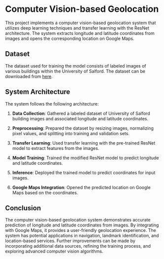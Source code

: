 # Computer Vision-based Geolocation

This project implements a computer vision-based geolocation system that utilizes deep learning techniques and transfer learning with the ResNet architecture. The system extracts longitude and latitude coordinates from images and opens the corresponding location on Google Maps.

## Dataset

The dataset used for training the model consists of labeled images of various buildings within the University of Salford. The dataset can be downloaded from [here](https://figshare.com/articles/dataset/UoS_Buildings_Image_Dataset_for_Computer_Vision_Algorithms/20383155).

## System Architecture

The system follows the following architecture:

1. **Data Collection**: Gathered a labeled dataset of University of Salford building images and associated longitude and latitude coordinates.

2. **Preprocessing**: Prepared the dataset by resizing images, normalizing pixel values, and splitting into training and validation sets.

3. **Transfer Learning**: Used transfer learning with the pre-trained ResNet model to extract features from the images.

4. **Model Training**: Trained the modified ResNet model to predict longitude and latitude coordinates.

5. **Inference**: Deployed the trained model to predict coordinates for input images.

6. **Google Maps Integration**: Opened the predicted location on Google Maps based on the coordinates.


## Conclusion

The computer vision-based geolocation system demonstrates accurate prediction of longitude and latitude coordinates from images. By integrating with Google Maps, it provides a user-friendly geolocation experience. The system has potential applications in navigation, landmark identification, and location-based services. Further improvements can be made by incorporating additional data sources, refining the training process, and exploring advanced computer vision algorithms.


